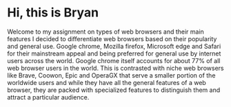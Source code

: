 # Hi, this is Bryan
Welcome to my assignment on types of web browsers and their main features
I decided to differentiate web browsers based on their popularity and general use. Google chrome, Mozilla firefox, Microsoft edge and Safari for their mainstream appeal and being preferred for general use by internet users across the world. Google chrome itself accounts for about 77% of all web browser users in the world.
This is contrasted with niche web browsers like Brave, Coowon, Epic and OperaGX that serve a smaller portion of the worldwide users and while they have all the general features of a web browser, they are packed with specialized features to distinguish them and attract a particular audience. 

